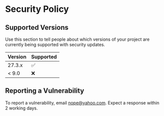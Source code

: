 # Security Policy

## Supported Versions

Use this section to tell people about which versions of your project are
currently being supported with security updates.

| Version | Supported          |
| ------- | ------------------ |
| 27.3.x   | :white_check_mark: |
| < 9.0   | :x:                |

## Reporting a Vulnerability

To report a vulnerability, email nope@yahoo.com.
Expect a response within 2 working days.
